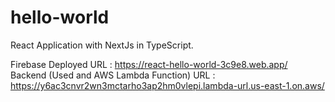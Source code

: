 # hello-world

React Application with NextJs in TypeScript.

Firebase Deployed URL : https://react-hello-world-3c9e8.web.app/
Backend (Used and AWS Lambda Function) URL : https://y6ac3cnvr2wn3mctarho3ap2hm0vlepi.lambda-url.us-east-1.on.aws/

